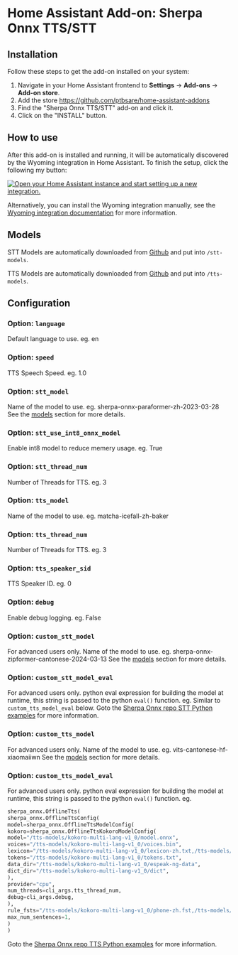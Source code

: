 # Home Assistant Add-on: Sherpa Onnx TTS/STT

## Installation

Follow these steps to get the add-on installed on your system:

1. Navigate in your Home Assistant frontend to **Settings** -> **Add-ons** -> **Add-on store**.
2. Add the store https://github.com/ptbsare/home-assistant-addons
2. Find the "Sherpa Onnx TTS/STT" add-on and click it.
3. Click on the "INSTALL" button.

## How to use

After this add-on is installed and running, it will be automatically discovered
by the Wyoming integration in Home Assistant. To finish the setup,
click the following my button:

[![Open your Home Assistant instance and start setting up a new integration.](https://my.home-assistant.io/badges/config_flow_start.svg)](https://my.home-assistant.io/redirect/config_flow_start/?domain=wyoming)

Alternatively, you can install the Wyoming integration manually, see the
[Wyoming integration documentation](https://www.home-assistant.io/integrations/wyoming/)
for more information.

## Models

STT Models are automatically downloaded from [Github](https://github.com/k2-fsa/sherpa-onnx/releases/tag/asr-models) and put into `/stt-models`.

TTS Models are automatically downloaded from [Github](https://github.com/k2-fsa/sherpa-onnx/releases/tag/tts-models) and put into `/tts-models`.

## Configuration

### Option: `language`

Default language to use. eg. en

### Option: `speed`

TTS Speech Speed. eg. 1.0

### Option: `stt_model`

Name of the model to use. eg. sherpa-onnx-paraformer-zh-2023-03-28
See the [models](#models) section for more details.

### Option: `stt_use_int8_onnx_model`

Enable int8 model to reduce memery usage. eg. True

### Option: `stt_thread_num`

Number of Threads for TTS. eg. 3
    
### Option: `tts_model`

Name of the model to use. eg. matcha-icefall-zh-baker

### Option: `tts_thread_num`

Number of Threads for TTS. eg. 3

### Option: `tts_speaker_sid`

TTS Speaker ID. eg. 0

### Option: `debug`

Enable debug logging. eg. False

### Option: `custom_stt_model`
For advanced users only.
Name of the model to use. eg. sherpa-onnx-zipformer-cantonese-2024-03-13
See the [models](#models) section for more details.

### Option: `custom_stt_model_eval`
For advanced users only.
python eval expression for building the model at runtime, this string is passed to the python `eval()` function. eg.
Similar to `custom_tts_model_eval` below.
Goto the [Sherpa Onnx repo STT Python examples](https://github.com/k2-fsa/sherpa-onnx/blob/master/python-api-examples/offline-decode-files.py) for more information.

### Option: `custom_tts_model`
For advanced users only.
Name of the model to use. eg. vits-cantonese-hf-xiaomaiiwn
See the [models](#models) section for more details.

### Option: `custom_tts_model_eval`
For advanced users only.
python eval expression for building the model at runtime, this string is passed to the python `eval()` function. eg. 
```python
sherpa_onnx.OfflineTts(
sherpa_onnx.OfflineTtsConfig(
model=sherpa_onnx.OfflineTtsModelConfig(
kokoro=sherpa_onnx.OfflineTtsKokoroModelConfig(
model="/tts-models/kokoro-multi-lang-v1_0/model.onnx",
voices="/tts-models/kokoro-multi-lang-v1_0/voices.bin",
lexicon="/tts-models/kokoro-multi-lang-v1_0/lexicon-zh.txt,/tts-models/kokoro-multi-lang-v1_0/lexicon-us-en.txt",
tokens="/tts-models/kokoro-multi-lang-v1_0/tokens.txt",
data_dir="/tts-models/kokoro-multi-lang-v1_0/espeak-ng-data",
dict_dir="/tts-models/kokoro-multi-lang-v1_0/dict",
),
provider="cpu",
num_threads=cli_args.tts_thread_num,
debug=cli_args.debug,
),
rule_fsts="/tts-models/kokoro-multi-lang-v1_0/phone-zh.fst,/tts-models/kokoro-multi-lang-v1_0/date-zh.fst,/tts-models/kokoro-multi-lang-v1_0/number-zh.fst",                 
max_num_sentences=1,
)
)
```
Goto the [Sherpa Onnx repo TTS Python examples](https://github.com/k2-fsa/sherpa-onnx/blob/master/python-api-examples/offline-tts.py) for more information.

